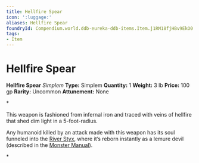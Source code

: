```yaml
---
title: Hellfire Spear
icon: ':luggage:'
aliases: Hellfire Spear
foundryId: Compendium.world.ddb-eureka-ddb-items.Item.j1RM18fjHBv9EkO0
tags:
- Item
---
```


# Hellfire Spear

**Hellfire Spear**
_Simplem_
**Type:** Simplem
**Quantity:** 1
**Weight:** 3 lb
**Price:** 100 gp
**Rarity:** Uncommon
**Attunement:** None

*<p>This weapon is fashioned from infernal iron and traced with veins of hellfire that shed dim light in a 5-foot-radius.

Any humanoid killed by an attack made with this weapon has its soul funneled into the <a href="https://www.dndbeyond.com/sources/bgdia/avernus#RiverStyx">River Styx</a>, where it’s reborn instantly as a lemure devil (described in the <a href="https://www.dndbeyond.com/sources/mm">Monster Manual</a>).</p>*